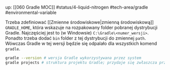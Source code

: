 up: [[060 Gradle MOC]]
#status/4-liquid-nitrogen
#tech-area/gradle 
#environmental-variable 

Trzeba zdefiniować [[Zmienne środowiskowe|zmienną środowiskową]] `GRADLE_HOME`, która wskazuje na rozpakowany folder pobranej dystrybucji Gradle. Najczęściej jest to (w Windowsie) `C:\Gradle\<numer_wersji>`.
Ponadto trzeba dodać `bin` folder z tej dystrybucji do zmiennej `path`. Wówczas Gradle w tej wersji będzie się odpalało dla wszystkich komend `gradle`.

```bash
gradle --version # wersja Gradle wykorzystywana przez system
gradle projects # struktura projektu Gradle; przydaje się zwłaszcza przy wielu subprojektach/modułach
```

